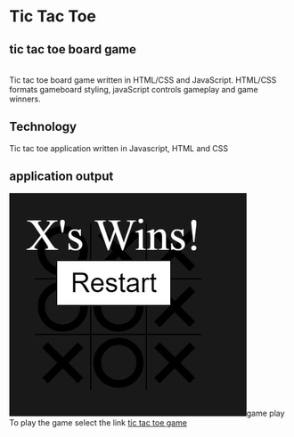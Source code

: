 <h1>Tic Tac Toe</h1>
<h2>tic tac toe board game </h2>
<br>
<div id='intropara'>
  Tic tac toe board game written in HTML/CSS and JavaScript.  HTML/CSS formats gameboard styling, javaScript controls gameplay and game winners.  
 
 </div>
 <h2>Technology</h2>
 Tic tac toe application written in Javascript, HTML and CSS
 
 <h2> application output</h2>
 <img src='https://github.com/npicciano79/tic_tac_toe/blob/main/images/tttscreencap1.JPG?raw=true'
 
 
 
 <h2>game play</h2>
 To play the game select the link <a href='https://npicciano79.github.io/tic_tac_toe/'>tic tac toe game</a>
